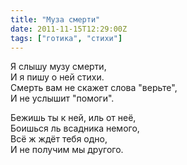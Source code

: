 ```yaml
---
title: "Муза смерти"
date: 2011-11-15T12:29:00Z
tags: ["готика", "стихи"]
---
```


Я слышу музу смерти,  
И я пишу о ней стихи.  
Смерть вам не скажет слова "верьте",  
И не услышит "помоги".

Бежишь ты к ней, иль от неё,  
Боишься ль всадника немого,  
Всё ж ждёт тебя одно,  
И не получим мы другого.  
